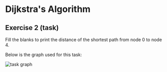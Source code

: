 # Dijkstra's Algorithm

## Exercise 2 (task)

Fill the blanks to print the distance of the shortest path from node 0 to node 4.

Below is the graph used for this task:

![task graph](/tutorial2/graph_dijkstra/image-1.png)
